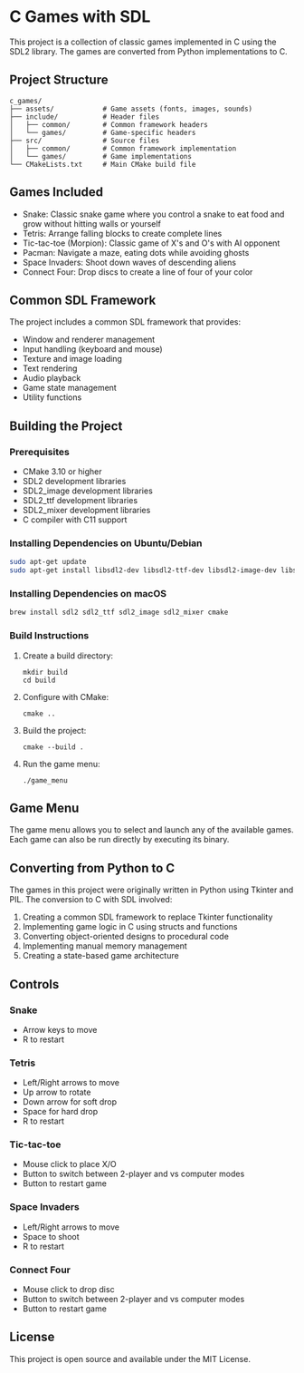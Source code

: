 # C Games with SDL

This project is a collection of classic games implemented in C using the SDL2 library. The games are converted from Python implementations to C.

## Project Structure

```
c_games/
├── assets/            # Game assets (fonts, images, sounds)
├── include/           # Header files
│   ├── common/        # Common framework headers
│   └── games/         # Game-specific headers
├── src/               # Source files
│   ├── common/        # Common framework implementation
│   └── games/         # Game implementations
└── CMakeLists.txt     # Main CMake build file
```

## Games Included

- Snake: Classic snake game where you control a snake to eat food and grow without hitting walls or yourself
- Tetris: Arrange falling blocks to create complete lines
- Tic-tac-toe (Morpion): Classic game of X's and O's with AI opponent
- Pacman: Navigate a maze, eating dots while avoiding ghosts
- Space Invaders: Shoot down waves of descending aliens
- Connect Four: Drop discs to create a line of four of your color

## Common SDL Framework

The project includes a common SDL framework that provides:

- Window and renderer management
- Input handling (keyboard and mouse)
- Texture and image loading
- Text rendering
- Audio playback
- Game state management
- Utility functions

## Building the Project

### Prerequisites

- CMake 3.10 or higher
- SDL2 development libraries
- SDL2_image development libraries
- SDL2_ttf development libraries
- SDL2_mixer development libraries
- C compiler with C11 support

### Installing Dependencies on Ubuntu/Debian

```bash
sudo apt-get update
sudo apt-get install libsdl2-dev libsdl2-ttf-dev libsdl2-image-dev libsdl2-mixer-dev cmake gcc make
```

### Installing Dependencies on macOS

```bash
brew install sdl2 sdl2_ttf sdl2_image sdl2_mixer cmake
```

### Build Instructions

1. Create a build directory:
   ```
   mkdir build
   cd build
   ```

2. Configure with CMake:
   ```
   cmake ..
   ```

3. Build the project:
   ```
   cmake --build .
   ```

4. Run the game menu:
   ```
   ./game_menu
   ```

## Game Menu

The game menu allows you to select and launch any of the available games. Each game can also be run directly by executing its binary.

## Converting from Python to C

The games in this project were originally written in Python using Tkinter and PIL. The conversion to C with SDL involved:

1. Creating a common SDL framework to replace Tkinter functionality
2. Implementing game logic in C using structs and functions
3. Converting object-oriented designs to procedural code
4. Implementing manual memory management
5. Creating a state-based game architecture

## Controls

### Snake
- Arrow keys to move
- R to restart

### Tetris
- Left/Right arrows to move
- Up arrow to rotate
- Down arrow for soft drop
- Space for hard drop
- R to restart

### Tic-tac-toe
- Mouse click to place X/O
- Button to switch between 2-player and vs computer modes
- Button to restart game

### Space Invaders
- Left/Right arrows to move
- Space to shoot
- R to restart

### Connect Four
- Mouse click to drop disc
- Button to switch between 2-player and vs computer modes
- Button to restart game

## License

This project is open source and available under the MIT License.

